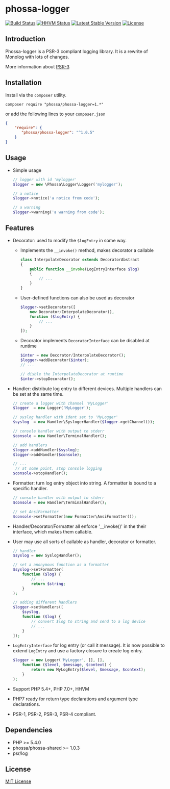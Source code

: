# phossa-logger
[![Build Status](https://travis-ci.org/phossa/phossa-logger.svg?branch=master)](https://travis-ci.org/phossa/phossa-logger.svg?branch=master)
[![HHVM Status](http://hhvm.h4cc.de/badge/phossa/phossa-logger.svg)](http://hhvm.h4cc.de/package/phossa/phossa-logger)
[![Latest Stable Version](https://poser.pugx.org/phossa/phossa-logger/v/stable)](https://packagist.org/packages/phossa/phossa-logger)
[![License](https://poser.pugx.org/phossa/phossa-logger/license)](https://packagist.org/packages/phossa/phossa-logger)

Introduction
---

Phossa-logger is a PSR-3 compliant logging library. It is a rewrite of Monolog
with lots of changes.

More information about [PSR-3](http://www.php-fig.org/psr/psr-3/)

Installation
---

Install via the `composer` utility.

```
composer require "phossa/phossa-logger=1.*"
```

or add the following lines to your `composer.json`

```json
{
    "require": {
       "phossa/phossa-logger": "^1.0.5"
    }
}
```

Usage
---

- Simple usage

    ```php
    // logger with id 'mylogger'
    $logger = new \Phossa\Logger\Logger('mylogger');

    // a notice
    $logger->notice('a notice from code');

    // a warning
    $logger->warning('a warning from code');
    ```

Features
---

- Decorator: used to modify the `$logEntry` in some way.

  - Implements the `__invoke()` method, makes decorator a callable

    ```php
    class InterpolateDecorator extends DecoratorAbstract
    {
        public function __invoke(LogEntryInterface $log)
        {
            // ...
        }
    }
    ```

  - User-defined functions can also be used as decorator

    ```php
    $logger->setDecorators([
        new Decorator/InterpolateDecorator(),
        function ($logEntry) {
            // ...
        }
    ]);
    ```

  - Decorator implements `DecoratorInterface` can be disabled at runtime

    ```php
    $inter = new Decorator/InterpolateDecorator();
    $logger->addDecorator($inter);
    // ...

    // disble the InterpolateDecorator at runtime
    $inter->stopDecorator();
    ```

- Handler: distribute log entry to different devices. Multiple handlers can be
  set at the same time.

  ```php
  // create a logger with channel 'MyLogger'
  $logger  = new Logger('MyLogger');

  // syslog handler with ident set to 'MyLogger'
  $syslog  = new Handler\SyslogerHandler($logger->getChannel());

  // console handler with output to stderr
  $console = new Handler\TerminalHandler();

  // add handlers
  $logger->addHandler($syslog);
  $logger->addHandler($console);

  // ...
   // at some point, stop console logging
  $console->stopHandler();
  ```

- Formatter: turn log entry object into string. A formatter is bound to a
  specific handler.

  ```php
  // console handler with output to stderr
  $console = new Handler\TerminalHandler();

  // set AnsiFormatter
  $console->setFormatter(new Formatter\AnsiFormatter());
  ```

- Handler/Decorator/Formatter all enforce '__invoke()' in the their interface,
  which makes them callable.

- User may use all sorts of callable as handler, decorator or formatter.

  ```php
  // handler
  $syslog = new SyslogHandler();

  // set a anonymous function as a formatter
  $syslog->setFormatter(
      function ($log) {
          // ...
          return $string;
      }
  );

  // adding different handlers
  $logger->setHandlers([
      $syslog,
      function ($log) {
          // convert $log to string and send to a log device
          // ...
      }
  ]);
  ```

- `LogEntryInterface` for log entry (or call it message). It is now possible to
  extend `LogEntry` and use a factory closure to create log entry.

  ```php
  $logger = new Logger('MyLogger', [], [],
      function ($level, $message, $context) {
          return new MyLogEntry($level, $message, $context);
      }
  );
  ```

- Support PHP 5.4+, PHP 7.0+, HHVM

- PHP7 ready for return type declarations and argument type declarations.

- PSR-1, PSR-2, PSR-3, PSR-4 compliant.

Dependencies
---

- PHP >= 5.4.0
- phossa/phossa-shared >= 1.0.3
- psr/log

License
---

[MIT License](http://mit-license.org/)

